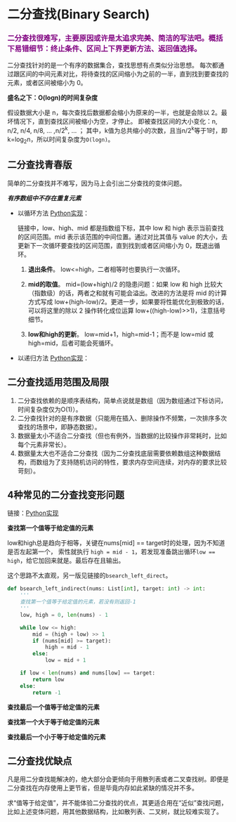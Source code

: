 # 二分查找(Binary Search)

<h3 style="color: purple;">二分查找很难写，主要原因或许是太追求完美、简洁的写法吧。概括下易错细节：终止条件、区间上下界更新方法、返回值选择。</h3>

二分查找针对的是一个有序的数据集合，查找思想有点类似分治思想。
每次都通过跟区间的中间元素对比，将待查找的区间缩小为之前的一半，直到找到要查找的元素，或者区间被缩小为 0。

**盛名之下：O(logn)的时间复杂度**

假设数据大小是 n，每次查找后数据都会缩小为原来的一半，也就是会除以 2。最坏情况下，直到查找区间被缩小为空，才停止。
即被查找区间的大小变化：n, n/2, n/4, n/8, … ,n/2<sup>k</sup>, … ；
其中，k值为总共缩小的次数，且当n/2<sup>k</sup>等于1时，即k=log<sub>2</sub>n，所以时间复杂度为`O(logn)`。

## 二分查找青春版

简单的二分查找并不难写，因为马上会引出二分查找的变体问题。

***有序数组中不存在重复元素***

- 以循环方法 [Python实现](https://github.com/vfa25/leetcode_notes/blob/master/bsearch/bsearch_circle.py)：

    链接中，low、high、mid 都是指数组下标，其中 low 和 high 表示当前查找的区间范围。mid 表示该范围的中间位置。通过对比其值与 value 的大小，去更新下一次循环要查找的区间范围，直到找到或者区间缩小为 0，既退出循环。

    1. **退出条件**。
    low<=high，二者相等时也要执行一次循环。

    2. **mid的取值**。
    mid=(low+high)/2 的隐患问题：如果 low 和 high 比较大（指数级）的话，两者之和就有可能会溢出。改进的方法是将 mid 的计算方式写成 low+(high-low)/2。更进一步，如果要将性能优化到极致的话，可以将这里的除以 2 操作转化成位运算 low+((high-low)>>1)，注意括号细节。

    3. **low和high的更新**。
    low=mid+1，high=mid-1；而不是 low=mid 或 high=mid，后者可能会死循环。

- 以递归方法 [Python实现](https://github.com/vfa25/leetcode_notes/blob/master/bsearch/bsearch_recursion.py)：

## 二分查找适用范围及局限

1. 二分查找依赖的是顺序表结构，简单点说就是数组（因为数组通过下标访问，时间复杂度仅为O(1)）。
2. 二分查找针对的是有序数据（只能用在插入、删除操作不频繁，一次排序多次查找的场景中，即静态数据）。
3. 数据量太小不适合二分查找（但也有例外，当数据的比较操作非常耗时，比如每个元素非常长）。
4. 数据量太大也不适合二分查找（因为二分查找底层需要依赖数组这种数据结构，而数组为了支持随机访问的特性，要求内存空间连续，对内存的要求比较苛刻）。

## 4种常见的二分查找变形问题

链接：[Python实现](https://github.com/vfa25/leetcode_notes/blob/master/bsearch/bs_variants.py)

**查找第一个值等于给定值的元素**

low和high总是趋向于相等，关键在nums[mid] == target时的处理，因为不知道是否左起第一个，
索性就执行 `high = mid - 1`，若发现准备跳出循环`low == high`，给它加回来就是。最后存在且输出。

这个思路不太直观，另一版见链接的`bsearch_left_direct`。

```py
def bsearch_left_indirect(nums: List[int], target: int) -> int:
    '''
    查找第一个值等于给定值的元素，若没有则返回-1
    '''
    low, high = 0, len(nums) - 1

    while low <= high:
        mid = (high + low) >> 1
        if (nums[mid] >= target):
            high = mid - 1
        else:
            low = mid + 1

    if low < len(nums) and nums[low] == target:
        return low
    else:
        return -1
```

**查找最后一个值等于给定值的元素**

**查找第一个大于等于给定值的元素**

**查找最后一个小于等于给定值的元素**

## 二分查找优缺点

凡是用二分查找能解决的，绝大部分会更倾向于用散列表或者二叉查找树。即便是二分查找在内存使用上更节省，但是毕竟内存如此紧缺的情况并不多。

求“值等于给定值”，并不能体验二分查找的优点，其更适合用在“近似”查找问题，比如上述变体问题，用其他数据结构，比如散列表、二叉树，就比较难实现了。
